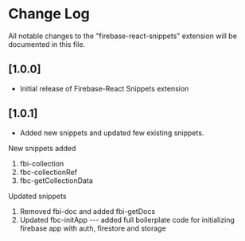 # Change Log

All notable changes to the "firebase-react-snippets" extension will be documented in this file.

## [1.0.0]

- Initial release of Firebase-React Snippets extension

## [1.0.1]

- Added new snippets and updated few existing snippets.

New snippets added

1. fbi-collection
2. fbc-collectionRef
3. fbc-getCollectionData

Updated snippets

1. Removed fbi-doc and added fbi-getDocs
2. Updated fbc-initApp --- added full boilerplate code for initializing firebase app with auth, firestore and storage
